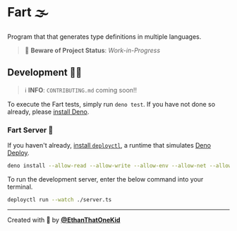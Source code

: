# Fart 🌫

Program that that generates type definitions in multiple languages.

> 🚧 **Beware of Project Status**: _Work-in-Progress_

## Development 👨‍💻

> ℹ **INFO**: `CONTRIBUTING.md` coming soon!!

To execute the Fart tests, simply run `deno test`. If you have not done so already, please [install Deno](https://github.com/denoland/deno_install).

### Fart Server 📡

If you haven't already, [install `deployctl`](https://deno.com/deploy/docs/running-scripts-locally), a runtime that simulates [Deno Deploy](https://deno.com/deploy).

```bash
deno install --allow-read --allow-write --allow-env --allow-net --allow-run --no-check -f https://deno.land/x/deploy/deployctl.ts
```

To run the development server, enter the below command into your terminal.

```bash
deployctl run --watch ./server.ts
```

---

Created with 💖 by [**@EthanThatOneKid**](https://github.com/EthanThatOneKid/)
